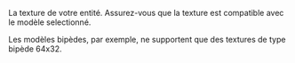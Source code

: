 La texture de votre entité. Assurez-vous que la texture est compatible avec le modèle selectionné.

Les modèles bipèdes, par exemple, ne supportent que des textures de type bipède 64x32.